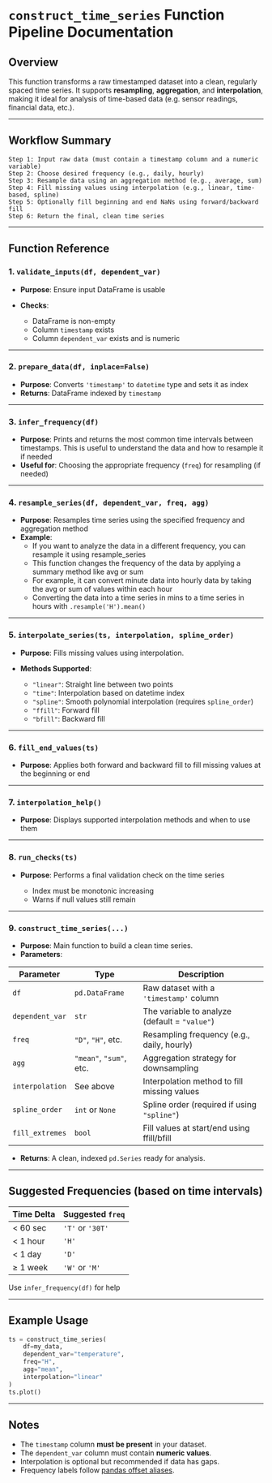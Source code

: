 
# `construct_time_series` Function Pipeline Documentation

## Overview

This function transforms a raw timestamped dataset into a clean, regularly spaced time series.
It supports **resampling**, **aggregation**, and **interpolation**, making it ideal for analysis of time-based data (e.g. sensor readings, financial data, etc.).

---

## Workflow Summary

```text
Step 1: Input raw data (must contain a timestamp column and a numeric variable)
Step 2: Choose desired frequency (e.g., daily, hourly)
Step 3: Resample data using an aggregation method (e.g., average, sum)
Step 4: Fill missing values using interpolation (e.g., linear, time-based, spline)
Step 5: Optionally fill beginning and end NaNs using forward/backward fill
Step 6: Return the final, clean time series
```

---

## Function Reference

### 1. `validate_inputs(df, dependent_var)`

* **Purpose**: Ensure input DataFrame is usable
* **Checks**:

  * DataFrame is non-empty
  * Column `timestamp` exists
  * Column `dependent_var` exists and is numeric

---

### 2. `prepare_data(df, inplace=False)`

* **Purpose**: Converts `'timestamp'` to `datetime` type and sets it as index
* **Returns**: DataFrame indexed by `timestamp`

---

### 3. `infer_frequency(df)`

* **Purpose**: Prints and returns the most common time intervals between timestamps. This is useful to understand the data and how to resample it if needed
* **Useful for**: Choosing the appropriate frequency (`freq`) for resampling (if needed)

---

### 4. `resample_series(df, dependent_var, freq, agg)`

* **Purpose**: Resamples time series using the specified frequency and aggregation method
* **Example**:
  * If you want to analyze the data in a different frequency, you can resample it using resample_series
  * This function changes the frequency of the data by applying a summary method like avg or sum 
  * For example, it can convert minute data into hourly data by taking the avg or sum of values within each hour
  * Converting the data into a time series in mins to a time series in hours with `.resample('H').mean()`

---

### 5. `interpolate_series(ts, interpolation, spline_order)`

* **Purpose**: Fills missing values using interpolation.
* **Methods Supported**:

  * `"linear"`: Straight line between two points
  * `"time"`: Interpolation based on datetime index
  * `"spline"`: Smooth polynomial interpolation (requires `spline_order`)
  * `"ffill"`: Forward fill
  * `"bfill"`: Backward fill

---

### 6. `fill_end_values(ts)`

* **Purpose**: Applies both forward and backward fill to fill missing values at the beginning or end

---

### 7. `interpolation_help()`

* **Purpose**: Displays supported interpolation methods and when to use them

---

### 8. `run_checks(ts)`

* **Purpose**: Performs a final validation check on the time series

  * Index must be monotonic increasing
  * Warns if null values still remain

---

### 9. `construct_time_series(...)`

* **Purpose**: Main function to build a clean time series.
* **Parameters**:

| Parameter       | Type                    | Description                                   |
| --------------- | ----------------------- | --------------------------------------------- |
| `df`            | `pd.DataFrame`          | Raw dataset with a `'timestamp'` column       |
| `dependent_var` | `str`                   | The variable to analyze (default = `"value"`) |
| `freq`          | `"D"`, `"H"`, etc.      | Resampling frequency (e.g., daily, hourly)    |
| `agg`           | `"mean"`, `"sum"`, etc. | Aggregation strategy for downsampling         |
| `interpolation` | See above               | Interpolation method to fill missing values   |
| `spline_order`  | `int` or `None`         | Spline order (required if using `"spline"`)   |
| `fill_extremes` | `bool`                  | Fill values at start/end using ffill/bfill    |

* **Returns**: A clean, indexed `pd.Series` ready for analysis.

---

## Suggested Frequencies (based on time intervals)

| Time Delta | Suggested `freq` |
| ---------- | ---------------- |
| < 60 sec   | `'T'` or `'30T'` |
| < 1 hour   | `'H'`            |
| < 1 day    | `'D'`            |
| ≥ 1 week   | `'W'` or `'M'`   |

Use `infer_frequency(df)` for help

---

## Example Usage

```python
ts = construct_time_series(
    df=my_data,
    dependent_var="temperature",
    freq="H",
    agg="mean",
    interpolation="linear"
)
ts.plot()
```

---

## Notes

* The `timestamp` column **must be present** in your dataset.
* The `dependent_var` column must contain **numeric values**.
* Interpolation is optional but recommended if data has gaps.
* Frequency labels follow [pandas offset aliases](https://pandas.pydata.org/pandas-docs/stable/user_guide/timeseries.html#dateoffset-objects).

